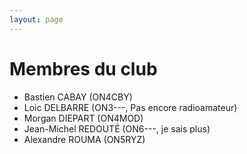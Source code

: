 ```yaml
---
layout: page
---
```


# Membres du club

- Bastien CABAY (ON4CBY)
- Loic DELBARRE (ON3---, Pas encore radioamateur)
- Morgan DIEPART (ON4MOD)
- Jean-Michel REDOUTÉ (ON6---, je sais plus)
- Alexandre ROUMA (ON5RYZ)

